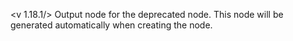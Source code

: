 <v 1.18.1/>
Output node for the deprecated <node iterator_filter> node. This node will be generated automatically when creating the <node iterator_filter> node.